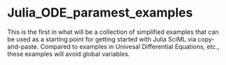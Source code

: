 # Julia_ODE_paramest_examples

This is the first in what will be a collection of simplified examples that can be used as a starting point for getting started with Julia SciML via copy-and-paste.  Compared to examples in Univesal Differential Equations, etc., these examples will avoid global variables.
